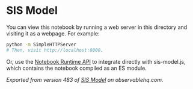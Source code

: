 # SIS Model

You can view this notebook by running a web server in this directory and
visiting it as a webpage. For example:

```sh
python -m SimpleHTTPServer
# Then, visit http://localhost:8000.
```

Or, use the [Notebook Runtime API](https://github.com/observablehq/notebook-runtime) to
integrate directly with sis-model.js, which contains the notebook compiled as an
ES module.

*Exported from version 483 of [SIS Model](https://beta.observablehq.com/@epichef/sis-model) on observablehq.com.*